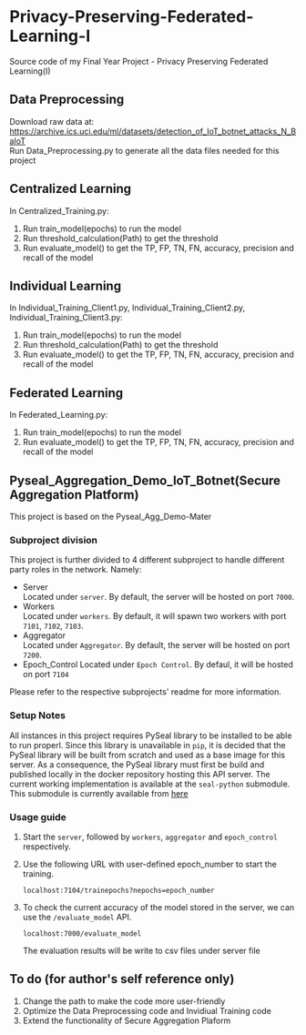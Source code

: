 # Privacy-Preserving-Federated-Learning-I
Source code of my Final Year Project - Privacy Preserving Federated Learning(I)

## Data Preprocessing
Download raw data at: https://archive.ics.uci.edu/ml/datasets/detection_of_IoT_botnet_attacks_N_BaIoT  
Run Data_Preprocessing.py to generate all the data files needed for this project

## Centralized Learning
In Centralized_Training.py: 
1. Run train_model(epochs) to run the model
2. Run threshold_calculation(Path) to get the threshold
3. Run evaluate_model() to get the TP, FP, TN, FN, accuracy, precision and recall of the model

## Individual Learning
In Individual_Training_Client1.py, Individual_Training_Client2.py, Individual_Training_Client3.py: 
1. Run train_model(epochs) to run the model
2. Run threshold_calculation(Path) to get the threshold
3. Run evaluate_model() to get the TP, FP, TN, FN, accuracy, precision and recall of the model

## Federated Learning
In Federated_Learning.py:
1. Run train_model(epochs) to run the model
2. Run evaluate_model() to get the TP, FP, TN, FN, accuracy, precision and recall of the model

## Pyseal_Aggregation_Demo_IoT_Botnet(Secure Aggregation Platform)
This project is based on the Pyseal_Agg_Demo-Mater

### Subproject division

This project is further divided to 4 different subproject to handle different party roles in the network. Namely: 
*   Server  
    Located under `server`. By default, the server will be hosted on port `7000`.
*   Workers  
    Located under `workers`. By default, it will spawn two workers with port `7101`,  `7102`, `7103`. 
*   Aggregator  
    Located under `Aggregator`. By default, the server will be hosted on port `7200`.
*   Epoch_Control
    Located under `Epoch Control`. By defaul, it will be hosted on port `7104`
    
Please refer to the respective subprojects' readme for more information. 

### Setup Notes

All instances in this project requires PySeal library to be installed to be able to run properl. Since this library is unavailable in `pip`, 
it is decided that the PySeal library will be built from scratch and used as a base image for this server. 
As a consequence, the PySeal library must first be build and published locally in the docker repository hosting this API server. 
The current working implementation is available at the `seal-python` submodule. This submodule is currently available from [here](https://github.com/hanstananda/SEAL-Python)

### Usage guide 
1.  Start the `server`, followed by `workers`, `aggregator` and  `epoch_control` respectively. 
2.  Use the following URL with user-defined epoch_number to start the training.
    ```
    localhost:7104/trainepochs?nepochs=epoch_number
    ```

3.  To check the current accuracy of the model stored in the server, we can use the `/evaluate_model` API. 
    ```
    localhost:7000/evaluate_model
    ```
    The evaluation results will be write to csv files under server file
 
## To do (for author's self reference only)
1. Change the path to make the code more user-friendly
2. Optimize the Data Preprocessing code and Invidiual Training code
3. Extend the functionality of Secure Aggregation Plaform
